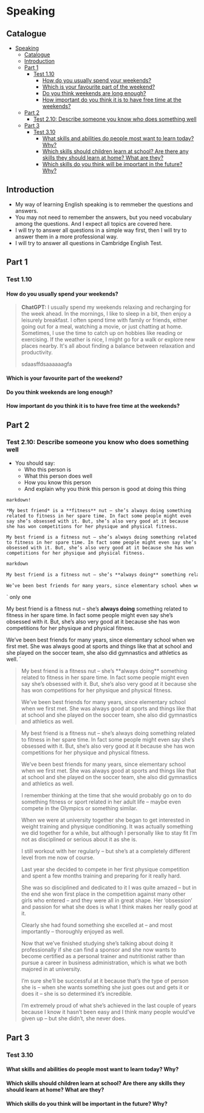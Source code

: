 # Speaking

## Catalogue

- [Speaking](#speaking)
  - [Catalogue](#catalogue)
  - [Introduction](#introduction)
  - [Part 1](#part-1)
    - [Test 1.10](#test-110)
      - [How do you usually spend your weekends?](#how-do-you-usually-spend-your-weekends)
      - [Which is your favourite part of the weekend?](#which-is-your-favourite-part-of-the-weekend)
      - [Do you think weekends are long enough?](#do-you-think-weekends-are-long-enough)
      - [How important do you think it is to have free time at the weekends?](#how-important-do-you-think-it-is-to-have-free-time-at-the-weekends)
  - [Part 2](#part-2)
    - [Test 2.10: Describe someone you know who does something well](#test-210-describe-someone-you-know-who-does-something-well)
  - [Part 3](#part-3)
    - [Test 3.10](#test-310)
      - [What skills and abilities do people most want to learn today? Why?](#what-skills-and-abilities-do-people-most-want-to-learn-today-why)
      - [Which skills should children learn at school? Are there any skills they should learn at home? What are they?](#which-skills-should-children-learn-at-school-are-there-any-skills-they-should-learn-at-home-what-are-they)
      - [Which skills do you think will be important in the future? Why?](#which-skills-do-you-think-will-be-important-in-the-future-why)

## Introduction

- My way of learning English speaking is to remmeber the questions and answers.
- You may not need to remember the answers, but you need vocabulary among the questions. And I expect all topics are covered here.
- I will try to answer all questions in a simple way first, then I will try to answer them in a more professional way.
- I will try to answer all questions in Cambridge English Test.

## Part 1

### Test 1.10

#### How do you usually spend your weekends?

> **ChatGPT:** I usually spend my weekends relaxing and recharging for the week ahead. In the mornings, I like to sleep in a bit, then enjoy a leisurely breakfast. I often spend time with family or friends, either going out for a meal, watching a movie, or just chatting at home. Sometimes, I use the time to catch up on hobbies like reading or exercising. If the weather is nice, I might go for a walk or explore new places nearby. It's all about finding a balance between relaxation and productivity.
>
> sdaasffdsaaaaaagfa

#### Which is your favourite part of the weekend?

#### Do you think weekends are long enough?

#### How important do you think it is to have free time at the weekends?

## Part 2

### Test 2.10: Describe someone you know who does something well

- You should say:
  - Who this person is
  - What this person does well
  - How you know this person
  - And explain why you think this person is good at doing this thing

```markdown!
markdown!

*My best friend* is a **fitness** nut – she’s always doing something related to fitness in her spare time. In fact some people might even say she’s obsessed with it. But, she’s also very good at it because she has won competitions for her physique and physical fitness.

My best friend is a fitness nut – she’s always doing something related to fitness in her spare time. In fact some people might even say she’s obsessed with it. But, she’s also very good at it because she has won competitions for her physique and physical fitness.
```

```markdown
markdown

My best friend is a fitness nut – she’s **always doing** something related to fitness in her spare time. In fact some people might even say she’s obsessed with it. But, she’s also very good at it because she has won competitions for her physique and physical fitness.

We’ve been best friends for many years, since elementary school when we first met. She was always good at sports and things like that at school and she played on the soccer team, she also did gymnastics and athletics as well.
```

`
only one

My best friend is a fitness nut – she’s **always doing** something related to fitness in her spare time. In fact some people might even say she’s obsessed with it. But, she’s also very good at it because she has won competitions for her physique and physical fitness.

We’ve been best friends for many years, since elementary school when we first met. She was always good at sports and things like that at school and she played on the soccer team, she also did gymnastics and athletics as well.
`

<blockquote>
My best friend is a fitness nut – she’s **always doing** something related to fitness in her spare time. In fact some people might even say she’s obsessed with it. But, she’s also very good at it because she has won competitions for her physique and physical fitness.

We’ve been best friends for many years, since elementary school when we first met. She was always good at sports and things like that at school and she played on the soccer team, she also did gymnastics and athletics as well.
</blockquote>

> My best friend is a fitness nut – she’s always doing something related to fitness in her spare time. In fact some people might even say she’s obsessed with it. But, she’s also very good at it because she has won competitions for her physique and physical fitness.
>
> We’ve been best friends for many years, since elementary school when we first met. She was always good at sports and things like that at school and she played on the soccer team, she also did gymnastics and athletics as well.
>
> I remember thinking at the time that she would probably go on to do something fitness or sport related in her adult life – maybe even compete in the Olympics or something similar.
>
> When we were at university together she began to get interested in weight training and physique conditioning. It was actually something we did together for a while, but although I personally like to stay fit I’m not as disciplined or serious about it as she is.
>
>I still workout with her regularly – but she’s at a completely different level from me now of course.
>
> Last year she decided to compete in her first physique competition and spent a few months training and preparing for it really hard.
>
>She was so disciplined and dedicated to it I was quite amazed – but in the end she won first place in the competition against many other girls who entered – and they were all in great shape. Her ‘obsession’ and passion for what she does is what I think makes her really good at it.
>
> Clearly she had found something she excelled at – and most importantly – thoroughly enjoyed as well.
>
> Now that we’ve finished studying she’s talking about doing it professionally if she can find a sponsor and she now wants to become certified as a personal trainer and nutritionist rather than pursue a career in business administration, which is what we both majored in at university.
>
> I’m sure she’ll be successful at it because that’s the type of person she is – when she wants something she just goes out and gets it or does it – she is so determined it’s incredible.
>
> I’m extremely proud of what she’s achieved in the last couple of years because I know it hasn’t been easy and I think many people would’ve given up – but she didn’t, she never does.

## Part 3

### Test 3.10

#### What skills and abilities do people most want to learn today? Why?

#### Which skills should children learn at school? Are there any skills they should learn at home? What are they?

#### Which skills do you think will be important in the future? Why?
